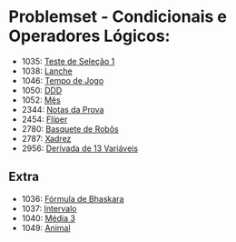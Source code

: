 # Problemset - Condicionais e Operadores Lógicos:

- 1035: [Teste de Seleção 1](https://www.beecrowd.com.br/judge/pt/problems/view/1035)
- 1038: [Lanche](https://www.beecrowd.com.br/judge/pt/problems/view/1038)
- 1046: [Tempo de Jogo](https://www.beecrowd.com.br/judge/pt/problems/view/1046)
- 1050: [DDD](https://www.beecrowd.com.br/judge/pt/problems/view/1050)
- 1052: [Mês](https://www.beecrowd.com.br/judge/pt/problems/view/1052)
- 2344: [Notas da Prova](https://www.beecrowd.com.br/judge/pt/problems/view/2344)
- 2454: [Flíper](https://www.beecrowd.com.br/judge/pt/problems/view/2454)
- 2780: [Basquete de Robôs](https://www.beecrowd.com.br/judge/pt/problems/view/2780)
- 2787: [Xadrez](https://www.beecrowd.com.br/judge/pt/problems/view/2787)
- 2956: [Derivada de 13 Variáveis](https://www.beecrowd.com.br/judge/pt/problems/view/2956)

## Extra

- 1036: [Fórmula de Bhaskara](https://www.beecrowd.com.br/judge/pt/problems/view/1036)
- 1037: [Intervalo](https://www.beecrowd.com.br/judge/pt/problems/view/1037)
- 1040: [Média 3](https://www.beecrowd.com.br/judge/pt/problems/view/1040)
- 1049: [Animal](https://www.beecrowd.com.br/judge/pt/problems/view/1049)
